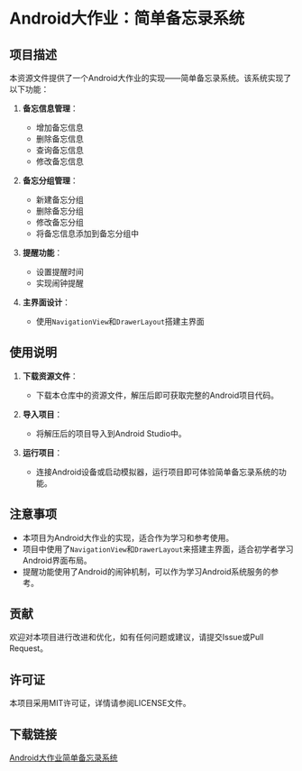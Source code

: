# Android大作业：简单备忘录系统

## 项目描述

本资源文件提供了一个Android大作业的实现——简单备忘录系统。该系统实现了以下功能：

1. **备忘信息管理**：
   - 增加备忘信息
   - 删除备忘信息
   - 查询备忘信息
   - 修改备忘信息

2. **备忘分组管理**：
   - 新建备忘分组
   - 删除备忘分组
   - 修改备忘分组
   - 将备忘信息添加到备忘分组中

3. **提醒功能**：
   - 设置提醒时间
   - 实现闹钟提醒

4. **主界面设计**：
   - 使用`NavigationView`和`DrawerLayout`搭建主界面

## 使用说明

1. **下载资源文件**：
   - 下载本仓库中的资源文件，解压后即可获取完整的Android项目代码。

2. **导入项目**：
   - 将解压后的项目导入到Android Studio中。

3. **运行项目**：
   - 连接Android设备或启动模拟器，运行项目即可体验简单备忘录系统的功能。

## 注意事项

- 本项目为Android大作业的实现，适合作为学习和参考使用。
- 项目中使用了`NavigationView`和`DrawerLayout`来搭建主界面，适合初学者学习Android界面布局。
- 提醒功能使用了Android的闹钟机制，可以作为学习Android系统服务的参考。

## 贡献

欢迎对本项目进行改进和优化，如有任何问题或建议，请提交Issue或Pull Request。

## 许可证

本项目采用MIT许可证，详情请参阅LICENSE文件。

## 下载链接

[Android大作业简单备忘录系统](https://pan.quark.cn/s/d31cac4bb6f4)